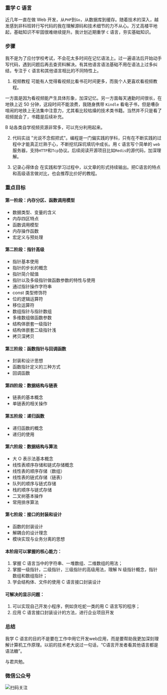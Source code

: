 ### 重学 C 语言

近几年一直在做 Web 开发，从`PHP`到`Go`，从数据库到缓存。随着技术的深入，越发感到非科班转行写代码的我在理解源码和技术细节的力不从心。万丈高楼平地起，基础知识不牢固很难继续提升。我计划近期重学 `C` 语言，夯实基础知识。

### 步骤

我不是为了应付学校考试，不会花太多时间在记忆语法上。过一遍语法后开始动手写代码，遇到问题后再去查资料解决。有其他语言语法基础不用在语法上过多纠结，专注于 `C` 语言和其他语言相比的不同特性上。

1. 视频教程
可能有人觉得看视频比看书花时间更多，而我个人更喜欢看视频教程。

一方面是因为看视频能产生具体形象，加深记忆。另一方面每天通勤时间很长，在地铁上近 50 分钟，这段时间不能浪费，我随身携带 `Kindle` 看电子书，但是嘈杂喧闹的地铁上无法集中注意力，尤其看比较枯燥的技术类书籍。当然并不只是看了视频就会了，书籍是后续补充。

B 站各类自学视频资源非常多，可以充分利用起来。

2. 代码实战
"光说不念假把式"。编程是一门偏实践的学科，只有在不断实践的过程中才能真正烂熟于心，不断挖坑踩坑填坑中成长。用 `C` 语言写个简单的 `web` 服务器，支持`HTTP`和`Tcp`协议。后续阅读开源项目比如`Redis`的源代码，加深理解。

3. 记录心得体会
在实践和学习过程中，以文章的形式持续输出。把C语言的特点和高级语言做对比，也会推荐比价好的教程。

### 重点目标

#### 第一阶段：内存分区、函数调用模型

- 数据类型、变量的含义
- 内存四区特点
- 函数调用模型
- 内存操作函数
- 宏定义与预处理

#### 第二阶段：指针高级

- 指针基本使用
- 指针的步长的概念
- 指针简介赋值
- 指针以及多级指针做函数参数的特性与使用
- 通过指针操作字符串
- const 类型修饰符
- 位的逻辑运算符
- 移位运算符
- 数组指针与指针数组
- 多维数组做函数参数
- 结构体嵌套一级指针
- 结构体嵌套二级指针浅
- 拷贝深拷贝

#### 第三阶段：函数指针与回调函数

- 封装和设计思想
- 函数指针定义的三种方式
- 回调函数

#### 第四阶段：数据结构与链表

- 链表的基本概念
- 单链表的相关操作

#### 第五阶段：递归函数

- 递归函数的概念
- 递归的使用

#### 第六阶段：数据结构与算法

- 大 O 表示法基本概念
- 线性表顺序存储和链式存储概念
- 线性表的顺序存储（数组）
- 线性表的链式存储（链表）
- 队列的顺序与链式存储
- 栈的顺序与链式存储
- 二叉树基本操作
- 常用排序算法

#### 第七阶段：接口的封装和设计

- 函数的封装设计
- 解耦合的设计理念
- 模块实现与业务分离的思想

#### 本阶段可以掌握的核心能力：

1. 掌握 C 语言当中的字符串、一堆数组、二维数组的用法；
2. 掌握一级指针，二级指针，三级指针的高级用法，理解 N 级指针概念，指针数组和数组指针；
3. 学会结构体、文件的使用 C 语言接口封装设计

#### 可解决的显示问题：

1. 可以实现自己开发小程序，例如贪吃蛇一类的用 C 语言写的程序；
2. 应用 C 语言接口封装设计的方法，进行企业项目开发

### 总结
我学 C 语言的目的不是要在工作中用它开发web应用，而是要帮助我更加深刻理解计算机工作原理。以前的技术老大说过一句话，“C语言开发者看其他语言都是语法糖”。

与君共勉。

### 微信公众号
![扫码关注](https://tvax4.sinaimg.cn/large/a616b9a4gy1grl9d1rdpvj2076076wey.jpg)